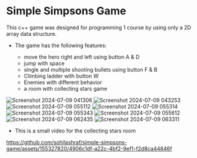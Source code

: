 # Simple Simpsons Game
This c++ game was designed for programming 1 course by using only a 2D array data structure.
* The game has the following features:

  * move the hero right and left using button A & D
  * jump with space
  * single and multiple shooting bullets using button F & B
  * Climbing ladder with button W
  * Enemies with different behavior  
  * a room with collecting stars game

    
![Screenshot 2024-07-09 041306](https://github.com/sohilashraf/simple-simpsons-game/assets/155327820/4b8141e6-3bda-49d5-9e23-f2c270186d2d)
![Screenshot 2024-07-09 043253](https://github.com/sohilashraf/simple-simpsons-game/assets/155327820/41cb5a90-896c-4bbf-be64-78e0b6ef6ab1)
![Screenshot 2024-07-09 055112](https://github.com/sohilashraf/simple-simpsons-game/assets/155327820/632af32a-34d1-4e27-9459-de32a867b908)
![Screenshot 2024-07-09 055314](https://github.com/sohilashraf/simple-simpsons-game/assets/155327820/a86728cb-5a00-4ea9-b37b-391f699a6b4f)
![Screenshot 2024-07-09 055343](https://github.com/sohilashraf/simple-simpsons-game/assets/155327820/3db6bdd1-015c-404e-af61-b2d33a645df8)
![Screenshot 2024-07-09 055612](https://github.com/sohilashraf/simple-simpsons-game/assets/155327820/fae24573-f587-42b7-a9ec-574f15ad8da5)
![Screenshot 2024-07-09 062435](https://github.com/sohilashraf/simple-simpsons-game/assets/155327820/a18d35b1-a8e3-46b8-88a5-140dc1947263)
![Screenshot 2024-07-09 063311](https://github.com/sohilashraf/simple-simpsons-game/assets/155327820/6c23dcce-5ee2-42a3-8e2b-b821f29f7b5b)




- This is a small video for the collecting stars room

  
https://github.com/sohilashraf/simple-simpsons-game/assets/155327820/4906c1df-a22c-4bf2-9ef1-f2d8ca44846f


